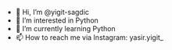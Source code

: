 - 👋 Hi, I’m @yigit-sagdic
- 👀 I’m interested in Python
- 🌱 I’m currently learning Python
- 📫 How to reach me via Instagram: yasir.yigit_

<!---
yigit-sagdic/yigit-sagdic is a ✨ special ✨ repository because its `README.md` (this file) appears on your GitHub profile.
You can click the Preview link to take a look at your changes.
--->
